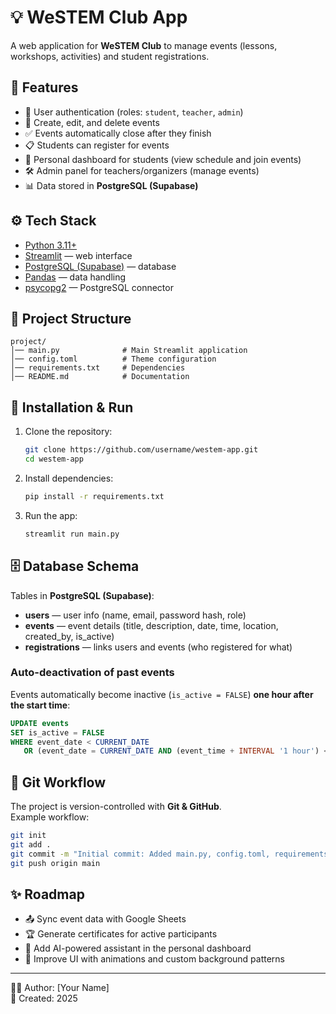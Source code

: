 # 💡 WeSTEM Club App

A web application for **WeSTEM Club** to manage events (lessons, workshops, activities) and student registrations.

## 🚀 Features
- 🔑 User authentication (roles: `student`, `teacher`, `admin`)
- 📅 Create, edit, and delete events
- ✅ Events automatically close after they finish
- 📋 Students can register for events
- 👤 Personal dashboard for students (view schedule and join events)
- 🛠 Admin panel for teachers/organizers (manage events)
- 📊 Data stored in **PostgreSQL (Supabase)**

## ⚙️ Tech Stack
- [Python 3.11+](https://www.python.org/)  
- [Streamlit](https://streamlit.io/) — web interface  
- [PostgreSQL (Supabase)](https://supabase.com/) — database  
- [Pandas](https://pandas.pydata.org/) — data handling  
- [psycopg2](https://www.psycopg.org/) — PostgreSQL connector  

## 📂 Project Structure
```
project/
│── main.py              # Main Streamlit application
│── config.toml          # Theme configuration
│── requirements.txt     # Dependencies
│── README.md            # Documentation
```

## 🔑 Installation & Run
1. Clone the repository:
   ```bash
   git clone https://github.com/username/westem-app.git
   cd westem-app
   ```

2. Install dependencies:
   ```bash
   pip install -r requirements.txt
   ```

3. Run the app:
   ```bash
   streamlit run main.py
   ```

## 🗄️ Database Schema
Tables in **PostgreSQL (Supabase)**:

- **users** — user info (name, email, password hash, role)  
- **events** — event details (title, description, date, time, location, created_by, is_active)  
- **registrations** — links users and events (who registered for what)  

### Auto-deactivation of past events
Events automatically become inactive (`is_active = FALSE`) **one hour after the start time**:
```sql
UPDATE events
SET is_active = FALSE
WHERE event_date < CURRENT_DATE
   OR (event_date = CURRENT_DATE AND (event_time + INTERVAL '1 hour') < CURRENT_TIME);
```

## 🔄 Git Workflow
The project is version-controlled with **Git & GitHub**.  
Example workflow:
```bash
git init
git add .
git commit -m "Initial commit: Added main.py, config.toml, requirements.txt"
git push origin main
```

## ✨ Roadmap
- 📤 Sync event data with Google Sheets  
- 🏆 Generate certificates for active participants  
- 💬 Add AI-powered assistant in the personal dashboard  
- 🎨 Improve UI with animations and custom background patterns  

---

👨‍💻 Author: [Your Name]  
📅 Created: 2025  
